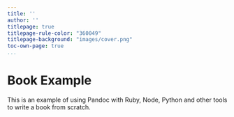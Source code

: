 ```yaml
---
title: ''
author: ''
titlepage: true
titlepage-rule-color: "360049"
titlepage-background: "images/cover.png"
toc-own-page: true
...
```



# Book Example

This is an example of using Pandoc with Ruby, Node, Python and other tools to write a book from scratch.
